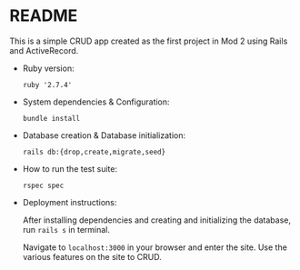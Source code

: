 # README

This is a simple CRUD app created as the first project in Mod 2 using Rails and ActiveRecord.
* Ruby version:

  ```ruby '2.7.4'```

* System dependencies & Configuration:

  ```bundle install```

* Database creation & Database initialization:

  ```rails db:{drop,create,migrate,seed}```

* How to run the test suite:

  ```rspec spec```

* Deployment instructions:

  After installing dependencies and creating and initializing the
  database, run ```rails s``` in terminal.
  
  Navigate to ```localhost:3000``` in your browser and enter the site.
  Use the various features on the site to CRUD.
